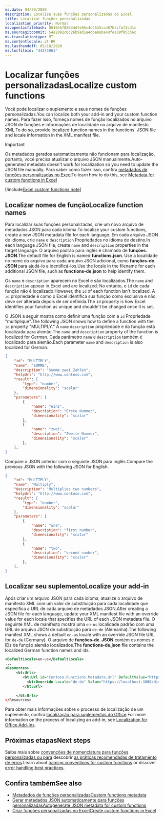 ```yaml
---
ms.date: 04/29/2020
description: Localize suas funções personalizadas do Excel.
title: Localizar funções personalizadas
localization_priority: Normal
ms.openlocfilehash: 001045f82634d7e96c4d4515ccd87b5cfaf2cd1c
ms.sourcegitcommit: 54e2892c0c26b9ad1e4dba8aba48fea39f853b6c
ms.translationtype: MT
ms.contentlocale: pt-BR
ms.lasthandoff: 05/18/2020
ms.locfileid: "44275963"
---
```

# <a name="localize-custom-functions"></a><span data-ttu-id="1563a-103">Localizar funções personalizadas</span><span class="sxs-lookup"><span data-stu-id="1563a-103">Localize custom functions</span></span>

<span data-ttu-id="1563a-104">Você pode localizar o suplemento e seus nomes de funções personalizadas.</span><span class="sxs-lookup"><span data-stu-id="1563a-104">You can localize both your add-in and your custom function names.</span></span> <span data-ttu-id="1563a-105">Para fazer isso, forneça nomes de função localizados no arquivo JSON de funções e informações de localidade no arquivo de manifesto XML.</span><span class="sxs-lookup"><span data-stu-id="1563a-105">To do so, provide localized function names in the functions' JSON file and locale information in the XML manifest file.</span></span>

>[!IMPORTANT]
> <span data-ttu-id="1563a-106">Os metadados gerados automaticamente não funcionam para localização, portanto, você precisa atualizar o arquivo JSON manualmente.</span><span class="sxs-lookup"><span data-stu-id="1563a-106">Auto-generated metadata doesn't work for localization so you need to update the JSON file manually.</span></span> <span data-ttu-id="1563a-107">Para saber como fazer isso, confira [metadados de funções personalizadas no Excel](custom-functions-json.md)</span><span class="sxs-lookup"><span data-stu-id="1563a-107">To learn how to do this, see [Metadata for custom functions in Excel](custom-functions-json.md)</span></span>

[!include[Excel custom functions note](../includes/excel-custom-functions-note.md)]

## <a name="localize-function-names"></a><span data-ttu-id="1563a-108">Localizar nomes de função</span><span class="sxs-lookup"><span data-stu-id="1563a-108">Localize function names</span></span>

<span data-ttu-id="1563a-109">Para localizar suas funções personalizadas, crie um novo arquivo de metadados JSON para cada idioma.</span><span class="sxs-lookup"><span data-stu-id="1563a-109">To localize your custom functions, create a new JSON metadata file for each language.</span></span> <span data-ttu-id="1563a-110">Em cada arquivo JSON de idioma, crie `name` e `description` Propriedades no idioma de destino.</span><span class="sxs-lookup"><span data-stu-id="1563a-110">In each language JSON file, create `name` and `description` properties in the target language.</span></span> <span data-ttu-id="1563a-111">O arquivo padrão para inglês é chamado de **funções. JSON**.</span><span class="sxs-lookup"><span data-stu-id="1563a-111">The default file for English is named **functions.json**.</span></span> <span data-ttu-id="1563a-112">Use a localidade no nome do arquivo para cada arquivo JSON adicional, como **funções-de. JSON** para ajudá-lo a identificá-los.</span><span class="sxs-lookup"><span data-stu-id="1563a-112">Use the locale in the filename for each additional JSON file, such as **functions-de.json** to help identify them.</span></span>

<span data-ttu-id="1563a-113">Os `name` e `description` aparecem no Excel e são localizados.</span><span class="sxs-lookup"><span data-stu-id="1563a-113">The `name` and `description` appear in Excel and are localized.</span></span> <span data-ttu-id="1563a-114">No entanto, o `id` de cada função não é localizado.</span><span class="sxs-lookup"><span data-stu-id="1563a-114">However, the `id` of each function isn't localized.</span></span> <span data-ttu-id="1563a-115">A `id` propriedade é como o Excel identifica sua função como exclusiva e não deve ser alterada depois de ser definida.</span><span class="sxs-lookup"><span data-stu-id="1563a-115">The `id` property is how Excel identifies your function as unique and shouldn't be changed once it is set.</span></span>

<span data-ttu-id="1563a-116">O JSON a seguir mostra como definir uma função com a `id` Propriedade "multiplique".</span><span class="sxs-lookup"><span data-stu-id="1563a-116">The following JSON shows how to define a function with the `id` property "MULTIPLY."</span></span> <span data-ttu-id="1563a-117">A `name` `description` propriedade e da função está localizada para alemão.</span><span class="sxs-lookup"><span data-stu-id="1563a-117">The `name` and `description` property of the function is localized for German.</span></span> <span data-ttu-id="1563a-118">Cada parâmetro `name` e `description` também é localizado para alemão.</span><span class="sxs-lookup"><span data-stu-id="1563a-118">Each parameter `name` and `description` is also localized for German.</span></span>

```JSON
{
    "id": "MULTIPLY",
    "name": "SUMME",
    "description": "Summe zwei Zahlen",
    "helpUrl": "http://www.contoso.com",
    "result": {
        "type": "number",
        "dimensionality": "scalar"
    },
    "parameters": [
        {
            "name": "eins",
            "description": "Erste Nummer",
            "dimensionality": "scalar"
        },
        {
            "name": "zwei",
            "description": "Zweite Nummer",
            "dimensionality": "scalar"
        },
    ],
}
```

<span data-ttu-id="1563a-119">Compare o JSON anterior com o seguinte JSON para inglês.</span><span class="sxs-lookup"><span data-stu-id="1563a-119">Compare the previous JSON with the following JSON for English.</span></span>

```JSON
{
    "id": "MULTIPLY",
    "name": "Multiply",
    "description": "Multiplies two numbers",
    "helpUrl": "http://www.contoso.com",
    "result": {
        "type": "number",
        "dimensionality": "scalar"
    },
    "parameters": [
        {
            "name": "one",
            "description": "first number",
            "dimensionality": "scalar"
        },
        {
            "name": "two",
            "description": "second number",
            "dimensionality": "scalar"
        },
    ],
}
```

## <a name="localize-your-add-in"></a><span data-ttu-id="1563a-120">Localizar seu suplemento</span><span class="sxs-lookup"><span data-stu-id="1563a-120">Localize your add-in</span></span>

<span data-ttu-id="1563a-121">Após criar um arquivo JSON para cada idioma, atualize o arquivo de manifesto XML com um valor de substituição para cada localidade que especifica a URL de cada arquivo de metadados JSON.</span><span class="sxs-lookup"><span data-stu-id="1563a-121">After creating a JSON file for each language, update your XML manifest file with an override value for each locale that specifies the URL of each JSON metadata file.</span></span> <span data-ttu-id="1563a-122">O seguinte XML de manifesto mostra uma `en-us` localidade padrão com uma URL de arquivo JSON de substituição para `de-de` (Alemanha).</span><span class="sxs-lookup"><span data-stu-id="1563a-122">The following manifest XML shows a default `en-us` locale with an override JSON file URL for `de-de` (Germany).</span></span> <span data-ttu-id="1563a-123">O arquivo de **funções-de. JSON** contém os nomes e IDs de função alemão localizados.</span><span class="sxs-lookup"><span data-stu-id="1563a-123">The **functions-de.json** file contains the localized German function names and ids.</span></span>

```XML
<DefaultLocale>en-us</DefaultLocale>
...
<Resources>
     <bt:Urls>
        <bt:Url id="Contoso.Functions.Metadata.Url" DefaultValue="https://localhost:3000/dist/functions.json"/>
          <bt:Override Locale="de-de" Value="https://localhost:3000/dist/functions-de.json" />
        </bt:url>
        
     </bt:Urls>
</Resources>
```

<span data-ttu-id="1563a-124">Para obter mais informações sobre o processo de localização de um suplemento, confira [localização para suplementos do Office](../develop/localization.md#control-localization-from-the-manifest).</span><span class="sxs-lookup"><span data-stu-id="1563a-124">For more information on the process of localizing an add-in, see [Localization for Office Add-ins](../develop/localization.md#control-localization-from-the-manifest).</span></span>

## <a name="next-steps"></a><span data-ttu-id="1563a-125">Próximas etapas</span><span class="sxs-lookup"><span data-stu-id="1563a-125">Next steps</span></span>
<span data-ttu-id="1563a-126">Saiba mais sobre [convenções de nomenclatura para funções personalizadas ou para](custom-functions-naming.md) descobrir [as práticas recomendadas de tratamento de erros](custom-functions-errors.md).</span><span class="sxs-lookup"><span data-stu-id="1563a-126">Learn about [naming conventions for custom functions](custom-functions-naming.md) or discover [error handling best practices](custom-functions-errors.md).</span></span>

## <a name="see-also"></a><span data-ttu-id="1563a-127">Confira também</span><span class="sxs-lookup"><span data-stu-id="1563a-127">See also</span></span>

* [<span data-ttu-id="1563a-128">Metadados de funções personalizadas</span><span class="sxs-lookup"><span data-stu-id="1563a-128">Custom functions metadata</span></span>](custom-functions-json.md)
* [<span data-ttu-id="1563a-129">Gerar metadados JSON automaticamente para funções personalizadas</span><span class="sxs-lookup"><span data-stu-id="1563a-129">Autogenerate JSON metadata for custom functions</span></span>](custom-functions-json-autogeneration.md)
* [<span data-ttu-id="1563a-130">Criar funções personalizadas no Excel</span><span class="sxs-lookup"><span data-stu-id="1563a-130">Create custom functions in Excel</span></span>](custom-functions-overview.md)
